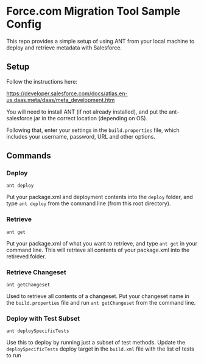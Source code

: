 # Force.com Migration Tool Sample Config

This repo provides a simple setup of using ANT from your local machine to deploy and retrieve metadata with Salesforce.

## Setup

Follow the instructions here:

https://developer.salesforce.com/docs/atlas.en-us.daas.meta/daas/meta_development.htm

You will need to install ANT (if not already installed), and put the ant-salesforce.jar in the correct location (depending on OS).

Following that, enter your settings in the `build.properties` file, which includes your username, password, URL and other options.

## Commands

### Deploy

`ant deploy`

Put your package.xml and deployment contents into the `deploy` folder, and type `ant deploy` from the command line (from this root directory).

### Retrieve

`ant get`

Put your package.xml of what you want to retrieve, and type `ant get` in your command line. This will retrieve all contents of your package.xml into the retireved folder.

### Retrieve Changeset

`ant getChangeset`

Used to retrieve all contents of a changeset. Put your changeset name in the `build.properties` file and run `ant getChangeset` from the command line.

### Deploy with Test Subset

`ant deploySpecificTests`

Use this to deploy by running just a subset of test methods. Update the `deploySpecificTests` deploy target in the `build.xml` file with the list of tests to run
